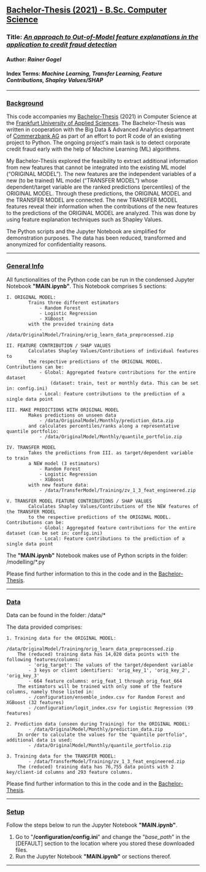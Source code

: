 ## <ins>Bachelor-Thesis (2021) - B.Sc. Computer Science</ins>
### Title: *[An approach to Out-of-Model feature explanations in the application to credit fraud detection](https://github.com/rainergo/Fileserver/blob/master/bachelor_thesis.pdf?raw=true)*
#### Author: *Rainer Gogel*
#### Index Terms: *Machine Learning, Transfer Learning, Feature Contributions, Shapley Values/SHAP*

---

### <ins>Background</ins>
This code accompanies my [Bachelor-Thesis](https://github.com/rainergo/Fileserver/blob/master/bachelor_thesis.pdf?raw=true) (2021) in Computer Science at the 
[Frankfurt University of Applied Sciences](https://www.frankfurt-university.de/en/about-us/faculty-2-computer-science-and-engineering/welcome-to-faculty-2/). 
The Bachelor-Thesis was written in cooperation with the Big Data & Advanced Analytics department 
of [Commerzbank AG](https://www.commerzbank.com/de/hauptnavigation/home/home.html) as part of an effort to port
R code of an existing project to Python. The ongoing project's main task is to detect corporate credit fraud early with the help of Machine Learning (ML) algorithms. 

My Bachelor-Thesis explored the feasibility to extract additional information from new features that cannot be integrated into the
existing ML model (“ORIGINAL MODEL”). The new features are the independent variables of a new (to be trained) ML model (“TRANSFER MODEL”) whose
dependent/target variable are the ranked predictions (percentiles) of the ORIGINAL MODEL. Through these
predictions, the ORIGINAL MODEL and the TRANSFER MODEL are connected. The new TRANSFER MODEL features reveal their information 
when the contributions of the new features to the predictions of the ORIGINAL MODEL are analyzed. This was done by using feature explanation techniques
such as Shapley Values.

The Python scripts and the Jupyter Notebook are simplified for demonstration purposes. The data has been reduced, transformed and anonymized for 
confidentiality reasons.

---

### <ins>General Info</ins>
All functionalities of the Python code can be run in the condensed Jupyter Notebook **"MAIN.ipynb"**. This Notebook comprises 
5 sections:

    I. ORIGINAL MODEL:
            Trains three different estimators 
                - Random Forest
                - Logistic Regression
                - XGBoost
            with the provided training data
                - /data/OriginalModel/Training/orig_learn_data_preprocessed.zip

    II. FEATURE CONTRIBUTION / SHAP VALUES
            Calculates Shapley Values/Contributions of individual features to
            the respective predictions of the ORIGINAL MODEL. Contributions can be:
                - Global: Aggregated feature contributions for the entire dataset 
                    (dataset: train, test or monthly data. This can be set in: config.ini)
                - Local: Feature contributions to the prediction of a single data point 
    
    III. MAKE PREDICTIONS WITH ORIGINAL MODEL
            Makes predictions on unseen data
                - /data/OriginalModel/Monthly/prediction_data.zip
            and calculates percentiles/ranks along a representative quantile portfolio:
                - /data/OriginalModel/Monthly/quantile_portfolio.zip

    IV. TRANSFER MODEL
            Takes the predictions from III. as target/dependent variable to train
            a NEW model (3 estimators) 
                - Random Forest
                - Logistic Regression
                - XGBoost
            with new feature data:
                - /data/TransferModel/Training/zv_1_3_feat_engineered.zip
    
    V. TRANSFER MODEL FEATURE CONTRIBUTIONS / SHAP VALUES
            Calculates Shapley Values/Contributions of the NEW features of the TRANSFER MODEL
            to the respective predictions of the ORIGINAL MODEL. Contributions can be:
                - Global: Aggregated feature contributions for the entire dataset (can be set in: config.ini)
                - Local: Feature contributions to the prediction of a single data point

The **"MAIN.ipynb"** Notebook makes use of Python scripts in the folder: /modelling/*.py

Please find further information to this in the code and in the [Bachelor-Thesis](https://github.com/rainergo/Fileserver/blob/master/bachelor_thesis.pdf?raw=true).    

---

### <ins>Data</ins>
Data can be found in the folder: /data/*

The data provided comprises:

    1. Training data for the ORIGINAL MODEL:
            - /data/OriginalModel/Training/orig_learn_data_preprocessed.zip
        The (reduced) training data has 14,020 data points with the following features/columns:
            - 'orig_target': The values of the target/dependent variable
            - 3 keys or client identifiers: 'orig_key_1', 'orig_key_2', 'orig_key_3'
            - 664 feature columns: orig_feat_1 through orig_feat_664
        The estimators will be trained with only some of the feature columns, namely those listed in:
            - /configuration/ensemble_index.csv for Random Forest and XGBoost (32 features)
            - /configuration/logit_index.csv for Logistic Regression (99 features)
    
    2. Prediction data (unseen during Training) for the ORIGINAL MODEL:
            - /data/OriginalModel/Monthly/prediction_data.zip
        In order to calculate the values for the "quantile portfolio", additional data is used:
            - /data/OriginalModel/Monthly/quantile_portfolio.zip

    3. Training data for the TRANSFER MODEL:
            - /data/TransferModel/Training/zv_1_3_feat_engineered.zip
        The (reduced) training data has 76,755 data points with 2 key/client-id columns and 293 feature columns.

Please find further information to this in the code and in the [Bachelor-Thesis](https://github.com/rainergo/Fileserver/blob/master/bachelor_thesis.pdf?raw=true).    


---

### <ins>Setup</ins>
Follow the steps below to run the Jupyter Notebook **"MAIN.ipynb"**.

1. Go to "**/configuration/config.ini**" and change the "*base_path*" in the [DEFAULT] section to the location where you stored these downloaded files.
1. Run the Jupyter Notebook **"MAIN.ipynb"** or sections thereof.

---
